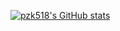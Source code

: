 [![pzk518's GitHub stats](https://github-readme-stats.vercel.app/api?username=pzk518)](https://github.com/anuraghazra/github-readme-stats)
<!---
pzk518/pzk518 is a ✨ special ✨ repository because its `README.md` (this file) appears on your GitHub profile.
You can click the Preview link to take a look at your changes.
--->
